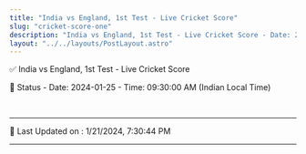 ```yaml
---
title: "India vs England, 1st Test - Live Cricket Score"
slug: "cricket-score-one"
description: "India vs England, 1st Test - Live Cricket Score - Date: 2024-01-25 - Time: 09:30:00 AM (Indian Local Time)."
layout: "../../layouts/PostLayout.astro"
--- 
```


✅ India vs England, 1st Test - Live Cricket Score

📑 Status - Date: 2024-01-25 - Time: 09:30:00 AM (Indian Local Time)

<br />

***

📝 Last Updated on : 1/21/2024, 7:30:44 PM

***

